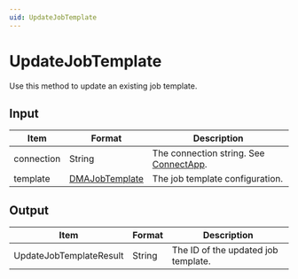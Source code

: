 ```yaml
---
uid: UpdateJobTemplate
---
```


# UpdateJobTemplate

Use this method to update an existing job template.

## Input

| Item       | Format         | Description                                                                          |
|------------|----------------|--------------------------------------------------------------------------------------|
| connection | String         | The connection string. See [ConnectApp](xref:ConnectApp). |
| template   | [DMAJobTemplate](xref:DMAJobTemplate) | The job template configuration. |

## Output

| Item                     | Format | Description                         |
|--------------------------|--------|-------------------------------------|
| UpdateJobTemplateResult | String | The ID of the updated job template. |
